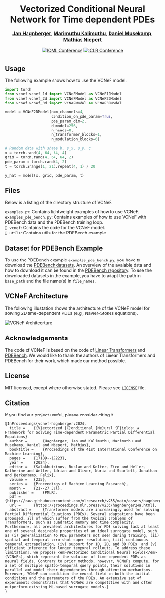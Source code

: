 <p align="center">
  <p align="center">
   <h1 align="center">Vectorized Conditional Neural Network for Time dependent PDEs</h1> 
  </p>
  <p align="center" style="font-size:16px">
    <a target="_blank" href="https://jhagnberger.github.io/"><strong>Jan Hagnberger</strong></a>,
    <a target="_blank" href="https://kmario23.github.io/"><strong>Marimuthu Kalimuthu</strong></a>,
    <a target="_blank" href="https://www.ki.uni-stuttgart.de/institute/team/Musekamp-00001/"><strong>Daniel Musekamp</strong></a>,
    <a target="_blank" href="https://matlog.net/"><strong>Mathias Niepert</strong></a>
  </p>

 <p align="center">
  <a href='https://icml.cc/virtual/2024/poster/32919'><img src="https://img.shields.io/badge/ICML'24%20Main-Conference-red?style=flat&logoSize=auto&labelColor=darkgreen" alt="ICML Conference"></a>
  <a href='https://iclr.cc/virtual/2024/21341'><img src="https://img.shields.io/badge/AI4DifferentialEquations%20in%20Science%40ICLR'24-Conference-red?style=flat&logoSize=auto&labelColor=darkgreen" alt="ICLR Conference"></a>
 </p>

#


## Usage

The following example shows how to use the VCNeF model.

```python
import torch
from vcnef.vcnef_1d import VCNeFModel as VCNeF1DModel
from vcnef.vcnef_2d import VCNeFModel as VCNeF2DModel
from vcnef.vcnef_3d import VCNeFModel as VCNeF3DModel

model = VCNeF2DModel(num_channels=4,
                     condition_on_pde_param=True,
                     pde_param_dim=2,
                     d_model=256,
                     n_heads=8,
                     n_transformer_blocks=1,
                     n_modulation_blocks=6)

# Random data with shape b, s_x, s_y, c
x = torch.rand(4, 64, 64, 4)
grid = torch.rand(4, 64, 64, 2)
pde_param = torch.rand(4, 2)
t = torch.arange(1, 21).repeat(4, 1) / 20

y_hat = model(x, grid, pde_param, t)
```

## Files
Below is a listing of the directory structure of VCNeF.

``examples.py``: Contains lightweight examples of how to use VCNeF. \
``examples_pde_bench.py``: Contains examples of how to use VCNeF with PDEBench data and the PDEBench training loop. \
``📂 vcnef``: Contains the code for the VCNeF model. \
``📂 utils``: Contains utils for the PDEBench example.


## Dataset for PDEBench Example

To use the PDEBench example ``examples_pde_bench.py``, you have to download the [PDEBench datasets](https://darus.uni-stuttgart.de/dataset.xhtml?persistentId=doi:10.18419/darus-2986). An overview of the avaiable data and how to download it can be found in the [PDEBench repository](https://github.com/pdebench/PDEBench/tree/main/pdebench/data_download). To use the downloaded datasets in the example, you have to adapt the path in ``base_path`` and the file name(s) in ``file_names``.


## VCNeF Architecture
The following illustation shows the architecture of the VCNeF model for solving 2D time-dependent PDEs (e.g., Navier-Stokes equations).

![VCNeF Architecrture](img/vcnef_architecture.svg)


## Acknowledgements

The code of VCNeF is based on the code of [Linear Transformers](https://github.com/idiap/fast-transformers) and [PDEBench](https://github.com/pdebench/PDEBench). We would like to thank the authors of Linear Transformers and PDEBench for their work, which made our method possible.


## License

MIT licensed, except where otherwise stated. Please see [`LICENSE`](./LICENSE) file.


## Citation
If you find our project useful, please consider citing it.

```
@InProceedings{vcnef-hagnberger:2024,
  title = 	 {{V}ectorized {C}onditional {Ne}ural {F}ields: A Framework for Solving Time-dependent Parametric Partial Differential Equations},
  author =       {Hagnberger, Jan and Kalimuthu, Marimuthu and Musekamp, Daniel and Niepert, Mathias},
  booktitle = 	 {Proceedings of the 41st International Conference on Machine Learning},
  pages = 	 {17189--17223},
  year = 	 {2024},
  editor = 	 {Salakhutdinov, Ruslan and Kolter, Zico and Heller, Katherine and Weller, Adrian and Oliver, Nuria and Scarlett, Jonathan and Berkenkamp, Felix},
  volume = 	 {235},
  series = 	 {Proceedings of Machine Learning Research},
  month = 	 {21--27 Jul},
  publisher =    {PMLR},
  pdf = 	 {https://raw.githubusercontent.com/mlresearch/v235/main/assets/hagnberger24a/hagnberger24a.pdf},
  url = 	 {https://proceedings.mlr.press/v235/hagnberger24a.html},
  abstract = 	 {Transformer models are increasingly used for solving Partial Differential Equations (PDEs). Several adaptations have been proposed, all of which suffer from the typical problems of Transformers, such as quadratic memory and time complexity. Furthermore, all prevalent architectures for PDE solving lack at least one of several desirable properties of an ideal surrogate model, such as (i) generalization to PDE parameters not seen during training, (ii) spatial and temporal zero-shot super-resolution, (iii) continuous temporal extrapolation, (iv) support for 1D, 2D, and 3D PDEs, and (v) efficient inference for longer temporal rollouts. To address these limitations, we propose <em>Vectorized Conditional Neural Fields</em> (VCNeFs), which represent the solution of time-dependent PDEs as neural fields. Contrary to prior methods, however, VCNeFs compute, for a set of multiple spatio-temporal query points, their solutions in parallel and model their dependencies through attention mechanisms. Moreover, VCNeF can condition the neural field on both the initial conditions and the parameters of the PDEs. An extensive set of experiments demonstrates that VCNeFs are competitive with and often outperform existing ML-based surrogate models.}
}
```
